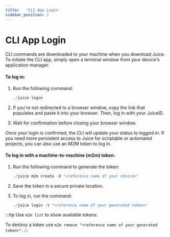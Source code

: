 ```yaml
---
title:   'CLI App Login'
sidebar_position: 2
---
```

# CLI App Login

CLI commands are downloaded to your machine when you download Juice. To initiate the CLI app, simply open a terminal window from your device's application manager. 

#### To log in: 

1. Run the following command: 
    ```powershell
    ./juice login 
    ```

2. If you're not redirected to a browser window, copy the link that populates and paste it into your browser. Then, log in with your JuiceID. 

3. Wait for confirmation before closing your browser window. 

Once your login is confirmed, the CLI will update your status to *logged in*. If you need more persistent access to Juice for scriptable or automated projects, you can also use an M2M token to log in.  

#### To log in with a machine-to-machine (m2m) token:

1. Run the following command to generate the token: 
    ```powershell
    ./juice m2m create -d "<reference name of your choice>" 
    ```

2. Save the token in a secure private location.  

3. To log in, run the command: 
    ```powershell
    ./juice login -t "<reference name of your generated token>" 
    ```

:::tip
Use `m2m list` to show available tokens. 

To destroy a token use `m2m remove "<reference name of your generated token>"`.
:::
    
